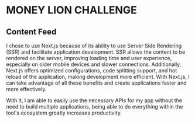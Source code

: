 # MONEY LION CHALLENGE

## Content Feed

I chose to use Next.js because of its ability to use Server Side Rendering (SSR) and facilitate application development. SSR allows the content to be rendered on the server, improving loading time and user experience, especially on older mobile devices and slower connections. Additionally, Next.js offers optimized configurations, code splitting support, and hot reload of the application, making development more efficient. With Next.js, I can take advantage of all these benefits and create applications faster and more effectively.

With it, I am able to easily use the necessary APIs for my app without the need to build multiple applications, being able to do everything within the tool's ecosystem greatly increases productivity.
